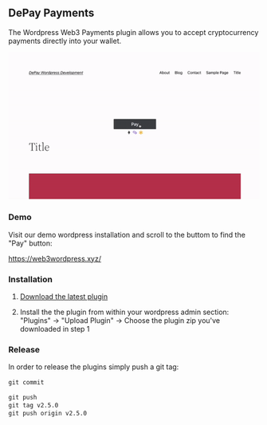 ## DePay Payments

The Wordpress Web3 Payments plugin allows you to accept cryptocurrency payments directly into your wallet.

![Wordpress Web3 Payments](/.wordpress-org/screenshot-1.gif)

### Demo

Visit our demo wordpress installation and scroll to the buttom to find the "Pay" button:

https://web3wordpress.xyz/

### Installation

1. [Download the latest plugin](https://github.com/DePayFi/web3-wordpress-depay-payments/releases/latest/download/wp-depay-payments-plugin.zip) 

2. Install the the plugin from within your wordpress admin section: "Plugins" -> "Upload Plugin" -> Choose the plugin zip you've downloaded in step 1

### Release

In order to release the plugins simply push a git tag:

```
git commit
```

```
git push
git tag v2.5.0
git push origin v2.5.0
```
